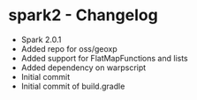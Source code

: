 spark2 - Changelog
==================

* Spark 2.0.1
* Added repo for oss/geoxp
* Added support for FlatMapFunctions and lists
* Added dependency on warpscript
* Initial commit
* Initial commit of build.gradle